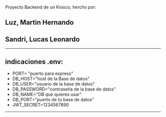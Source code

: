 Proyecto Backend de un Kiosco, hercho por:
## Luz, Martin Hernando
## Sandri, Lucas Leonardo

---

## indicaciones .env:
- PORT= "puerto para express"
- DB_HOST="host de la Base de datos"
- DB_USER="usuario de la base de datos"
- DB_PASSWORD="contraseña de la base de datos"
- DB_NAME="DB que quieres usar"
- DB_PORT="puerto de tu base de datos"
- JWT_SECRET=1234567890
---
